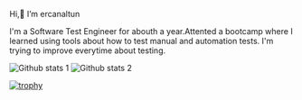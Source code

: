    Hi,👋  I’m ercanaltun
   
I'm a Software Test Engineer for abouth a year.Attented a bootcamp where I learned using tools about how to test manual and automation tests.
I'm trying to improve everytime about testing.

![Github stats 1](https://github-readme-stats.vercel.app/api?username=ercanaltun&show_icons=true&theme=gradient) 
	![Github stats 2](https://github-readme-stats.vercel.app/api?username=ercanaltun&show_icons=true&theme=radical)
	
	
[![trophy](https://github-profile-trophy.vercel.app/?username=ercanaltun)](https://github.com/ercanaltun/github-profile-trophy)
